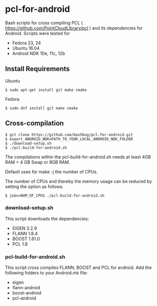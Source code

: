 # pcl-for-android

Bash scripts for cross compiling PCL ( https://github.com/PointCloudLibrary/pcl ) and its dependencies for Android.
Scripts were tested for

* Fedora 23, 24
* Ubuntu 16.04
* Android NDK 10e, 11c, 12b

## Install Requirements

Ubuntu

```
$ sudo apt-get install git make cmake
```

Fedora

```
$ sudo dnf install git make cmake
```

## Cross-compilation

```
$ git clone https://github.com/bashbug/pcl-for-android.git
$ export ANDROID_NDK=PATH_TO_YOUR_LOCAL_ANDROID_NDK_FOLDER
$ ./download-setup.sh
$ ./pcl-build-for-android.sh
```
The compilations within the pcl-build-for-android.sh needs at least 4GB RAM + 4 GB Swap or 8GB RAM.

Default uses for make -j the number of CPUs.

The number of CPUs and thereby the memory usage can be reduced by setting the option as follows.

```
$ jobs=NUM_OF_CPUS ./pcl-build-for-android.sh
```


### download-setup.sh

This script downloads the dependencies:

- EIGEN 3.2.9
- FLANN 1.8.4
- BOOST 1.61.0
- PCL 1.8

### pcl-build-for-android.sh

This script cross compiles FLANN, BOOST and PCL for android. Add the following folders to your Android.mk file:

- eigen
- flann-android
- boost-android
- pcl-android
